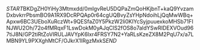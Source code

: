$START$BKDgZH0YiHy3Mtmxdd/0mIgvReU5DQPaZmQoHKjbnT+kaQ9YvzamDxbvkrrPbsmBO9A1RX9DcRPQAp0r64cgUQBvyZsYHpNdoihLjQqMwWBq+Apxw6BC3UEboXuRczWt+9QESfaZ0Y5PkzW2li0KIYcSyjpuuexkoMHSb71FINJWU2Oh/72o4fMRqxF1LswDokM0yAJqClS2fOS8o7aldYSwRIDEXVOud967tiJ8N/GP2tiRtZoVIRULJAVYpK6Ixr4FRSY7N2+YaRLsKzeZX8M2PqU7x/a7LMBN9YL9PXXghMtCF/OJkrX1IRgzMxkS$END$